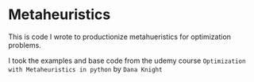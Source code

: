 # Metaheuristics
This is code I wrote to productionize metahueristics for optimization problems.

I took the examples and base code from the udemy course `Optimization with Metaheuristics in python` by `Dana Knight`
